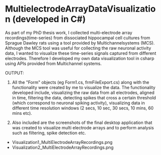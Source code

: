 # MultielectrodeArrayDataVisualization (developed in C#)
As part of my PhD thesis work, I collected multi-electrode array recordings(time-series) from dissociated hippocampal cell cultures from Sprague Dawley rats using a tool provided by Multichannelsystems (MCS). Although the MCS tool was useful for collecting the raw neuronal activity data, I wanted to visualize these time-series signals captured from different electrodes. Therefore  I developed my own data visualization tool in csharp using APIs provided from Multichannel systems.

OUTPUT:
1) All the "Form" objects (eg Form1.cs, frmFileExport.cs) along with the functionality were created by me to visualize the data. The functionality developed include, visualizing the raw data from all electrodes, aligned in time, filtering the data, detecting spikes that cross a certain threshold (which correspond to neuronal spiking activity), visualizing data in different time resolution windows (2 secs, 10 sec, 30 secs, 10 mins, 60 mins etc).

2) Also included are the screenshots of the final desktop application that was created to visualize multi electrode arrays and to perform analysis such as filtering, spike detection etc.
 - Visualization1_MultiElectrodeArrayRecordings.png
 - Visualization2_MultiElectrodeArrayRecordings.png
